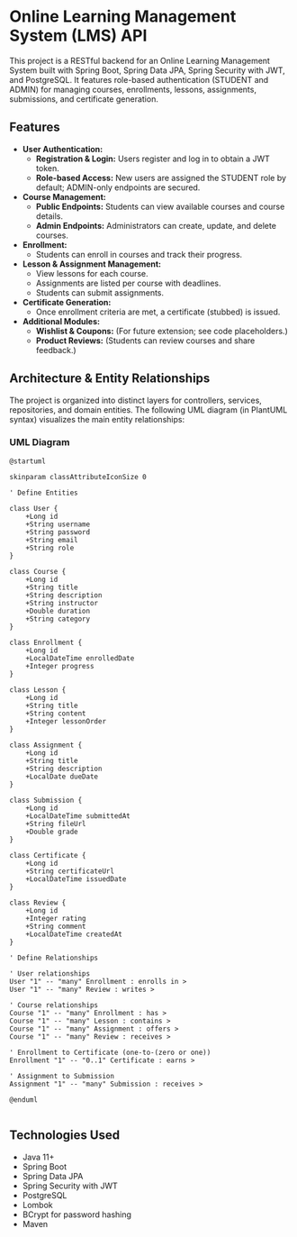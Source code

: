 # Online Learning Management System (LMS) API

This project is a RESTful backend for an Online Learning Management System built with Spring Boot, Spring Data JPA, Spring Security with JWT, and PostgreSQL. It features role-based authentication (STUDENT and ADMIN) for managing courses, enrollments, lessons, assignments, submissions, and certificate generation.

## Features

- **User Authentication:**
  - **Registration & Login:** Users register and log in to obtain a JWT token.
  - **Role-based Access:** New users are assigned the STUDENT role by default; ADMIN-only endpoints are secured.
- **Course Management:**
  - **Public Endpoints:** Students can view available courses and course details.
  - **Admin Endpoints:** Administrators can create, update, and delete courses.
- **Enrollment:**
  - Students can enroll in courses and track their progress.
- **Lesson & Assignment Management:**
  - View lessons for each course.
  - Assignments are listed per course with deadlines.
  - Students can submit assignments.
- **Certificate Generation:**
  - Once enrollment criteria are met, a certificate (stubbed) is issued.
- **Additional Modules:**
  - **Wishlist & Coupons:** (For future extension; see code placeholders.)
  - **Product Reviews:** (Students can review courses and share feedback.)

## Architecture & Entity Relationships

The project is organized into distinct layers for controllers, services, repositories, and domain entities. The following UML diagram (in PlantUML syntax) visualizes the main entity relationships:

### UML Diagram

```plantuml
@startuml

skinparam classAttributeIconSize 0

' Define Entities

class User {
    +Long id
    +String username
    +String password
    +String email
    +String role
}

class Course {
    +Long id
    +String title
    +String description
    +String instructor
    +Double duration
    +String category
}

class Enrollment {
    +Long id
    +LocalDateTime enrolledDate
    +Integer progress
}

class Lesson {
    +Long id
    +String title
    +String content
    +Integer lessonOrder
}

class Assignment {
    +Long id
    +String title
    +String description
    +LocalDate dueDate
}

class Submission {
    +Long id
    +LocalDateTime submittedAt
    +String fileUrl
    +Double grade
}

class Certificate {
    +Long id
    +String certificateUrl
    +LocalDateTime issuedDate
}

class Review {
    +Long id
    +Integer rating
    +String comment
    +LocalDateTime createdAt
}

' Define Relationships

' User relationships
User "1" -- "many" Enrollment : enrolls in >
User "1" -- "many" Review : writes >

' Course relationships
Course "1" -- "many" Enrollment : has >
Course "1" -- "many" Lesson : contains >
Course "1" -- "many" Assignment : offers >
Course "1" -- "many" Review : receives >

' Enrollment to Certificate (one-to-(zero or one))
Enrollment "1" -- "0..1" Certificate : earns >

' Assignment to Submission
Assignment "1" -- "many" Submission : receives >

@enduml


```

## Technologies Used
 - Java 11+
 - Spring Boot
 - Spring Data JPA
 - Spring Security with JWT
 - PostgreSQL
 - Lombok
 - BCrypt for password hashing
 - Maven

